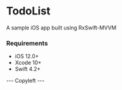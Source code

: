 # TodoList
A sample iOS app built using RxSwift-MVVM

### Requirements
- iOS 12.0+ 
- Xcode 10+
- Swift 4.2+

--- Copyleft ---

